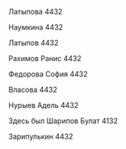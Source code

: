 Латыпова 4432

Наумкина 4432

Латыпов 4432

Рахимов Ранис 4432

Федорова София 4432 

Власова 4432

Нурыев Адель 4432

Здесь был Шарипов Булат 4132

Зарипулькин 4432
